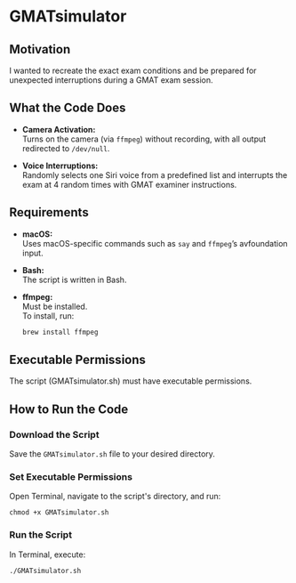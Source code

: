 # GMATsimulator

## Motivation

I wanted to recreate the exact exam conditions and be prepared for unexpected interruptions during a GMAT exam session.

## What the Code Does

- **Camera Activation:**  
  Turns on the camera (via `ffmpeg`) without recording, with all output redirected to `/dev/null`.

- **Voice Interruptions:**  
  Randomly selects one Siri voice from a predefined list and interrupts the exam at 4 random times with GMAT examiner instructions.

## Requirements

- **macOS:**  
  Uses macOS-specific commands such as `say` and `ffmpeg`’s avfoundation input.

- **Bash:**  
  The script is written in Bash.

- **ffmpeg:**  
  Must be installed.  
  To install, run:  
  ```bash
  brew install ffmpeg

## Executable Permissions

The script (GMATsimulator.sh) must have executable permissions.

## How to Run the Code

### Download the Script
Save the `GMATsimulator.sh` file to your desired directory.

### Set Executable Permissions
Open Terminal, navigate to the script's directory, and run:

```
chmod +x GMATsimulator.sh
```

### Run the Script
In Terminal, execute:

```
./GMATsimulator.sh
```

